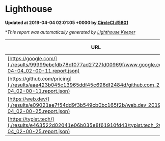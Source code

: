 
# Lighthouse

**Updated at 2019-04-04 02:01:05 +0000 by [CircleCI #5801](https://circleci.com/gh/ItinerisLtd/lighthouse-keeper-example/5801)**

**This report was automatically generated by [Lighthouse Keeper](https://github.com/itinerisltd/lighthouse-keeper)*

| URL | Performance | Accessibility | Best Practices | SEO | PWA | Updated At |
| --- | --- | --- | --- | --- | --- | --- |
| [https://google.com/](./results/99999ebcfdb78df077ad2727fd00969f/www.google.com_2019-04-04_02-00-11.report.json) | 0.96 | 0.71 | 0.93 | 0.82 | 0.58 | 2019-04-04T02:00:11.536Z |
| [https://github.com/pricing](./results/aae423b045c13965ddf45c696df2484d/github.com_2019-04-04_02-00-11.report.json) | 0.84 | 0.89 | 0.93 | 0.9 | 0.58 | 2019-04-04T02:00:11.412Z |
| [https://web.dev/](./results/e09021ae7f54dd9f3b549cb0bc165f2b/web.dev_2019-04-04_02-00-25.report.json) | 0.97 | 0.93 | 1 | 0.96 | 1 | 2019-04-04T02:00:25.974Z |
| [https://typist.tech/](./results/e463522d02041e06b035e8f61910fd43/typist.tech_2019-04-04_02-00-25.report.json) | 1 |  |  |  |  | 2019-04-04T02:00:25.045Z |
